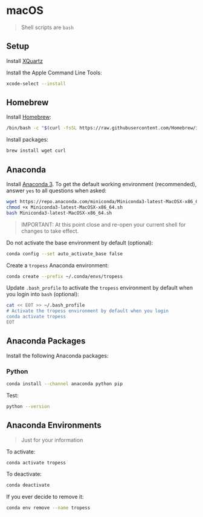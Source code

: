 # macOS

>  Shell scripts are `bash`

## Setup

Install [XQuartz](https://www.xquartz.org)

Install the Apple Command Line Tools:

```bash
xcode-select --install
```

## Homebrew

Install [Homebrew](https://brew.sh/):

```bash
/bin/bash -c "$(curl -fsSL https://raw.githubusercontent.com/Homebrew/install/HEAD/install.sh)"
```

Install packages:

```bash
brew install wget curl
```

## Anaconda

Install [Anaconda 3](https://docs.conda.io/projects/conda/en/latest/user-guide/install/macos.html). To get the default working environment (recommended), answer `yes` to all questions when asked:

```bash
wget https://repo.anaconda.com/miniconda/Miniconda3-latest-MacOSX-x86_64.sh
chmod +x Miniconda3-latest-MacOSX-x86_64.sh
bash Miniconda3-latest-MacOSX-x86_64.sh
```

>  IMPORTANT: At this point close and re-open your current shell for changes to take effect.

Do not activate the base environment by default (optional):

```bash
conda config --set auto_activate_base false
```

Create a `tropess` Anaconda environment:

```bash
conda create --prefix ~/.conda/envs/tropess
```

Update `.bash_profile` to activate the `tropess` environment  by default when you login into `bash` (optional):

```bash
cat << EOT >> ~/.bash_profile
# Activate the tropess environment by default when you login
conda activate tropess
EOT
```

## Anaconda Packages

Install the following Anaconda packages:

### Python

```bash
conda install --channel anaconda python pip
```

Test:

```bash
python --version
```

## Anaconda Environments

> Just for your information

To activate:

```bash
conda activate tropess
```

To deactivate:

```bash
conda deactivate
```

If you ever decide to remove it:

```bash
conda env remove --name tropess
```

